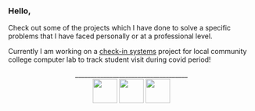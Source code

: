 ### Hello,

Check out some of the projects which I have done to solve a specific problems that I have faced personally or at a professional level. 

Currently I am working on a <a href="https://github.com/wajeht/check-in-systems">check-in systems</a> project for local community college computer lab to track student visit during covid period!


<p align="center">
____________________________________
<br>
<a href="https://www.linkedin.com/in/kyawsny/" target="__blank"><img width="50px" src="https://api.iconify.design/mdi:linkedin.svg"></a>
<a href="mailto:kyawsny@gmail.com" target="__blank"><img width="50px" src="https://api.iconify.design/mdi:gmail.svg"></a>
<a href="https://jaw.coo/" target="__blank"><img width="50px" src="https://api.iconify.design/mdi:web.svg"></a
</p>
